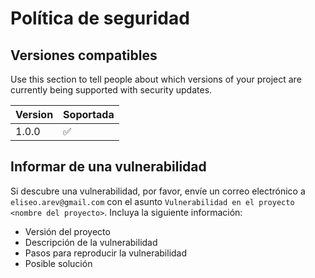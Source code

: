 # Política de seguridad

## Versiones compatibles

Use this section to tell people about which versions of your project are
currently being supported with security updates.

| Version | Soportada          |
| ------- | ------------------ |
| 1.0.0   | :white_check_mark: |

## Informar de una vulnerabilidad

Si descubre una vulnerabilidad, por favor, envíe un correo electrónico a `eliseo.arev@gmail.com` con el asunto `Vulnerabilidad en el proyecto <nombre del proyecto>`. Incluya la siguiente información:
- Versión del proyecto
- Descripción de la vulnerabilidad
- Pasos para reproducir la vulnerabilidad
- Posible solución